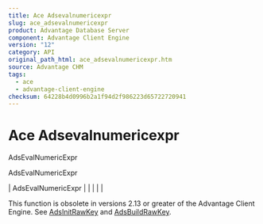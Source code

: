 ```yaml
---
title: Ace Adsevalnumericexpr
slug: ace_adsevalnumericexpr
product: Advantage Database Server
component: Advantage Client Engine
version: "12"
category: API
original_path_html: ace_adsevalnumericexpr.htm
source: Advantage CHM
tags:
  - ace
  - advantage-client-engine
checksum: 64228b4d0996b2a1f94d2f986223d65722720941
---
```


# Ace Adsevalnumericexpr

AdsEvalNumericExpr

AdsEvalNumericExpr

| AdsEvalNumericExpr |  |  |  |  |

This function is obsolete in versions 2.13 or greater of the Advantage Client Engine. See [AdsInitRawKey](ace_adsinitrawkey.md) and [AdsBuildRawKey](ace_adsbuildrawkey.md).
